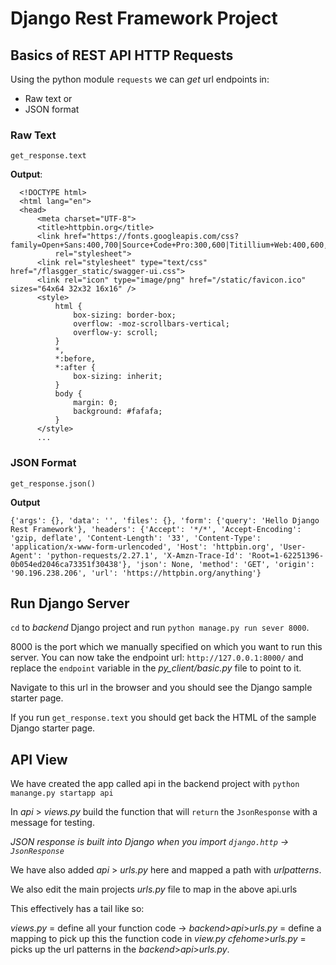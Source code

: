 # Django Rest Framework Project

## Basics of REST API HTTP Requests

Using the python module `requests` we can *get* url endpoints in:
- Raw text or
- JSON format

### Raw Text
`get_response.text`

**Output**:

```
  <!DOCTYPE html>
  <html lang="en">
  <head>
      <meta charset="UTF-8">
      <title>httpbin.org</title>
      <link href="https://fonts.googleapis.com/css?family=Open+Sans:400,700|Source+Code+Pro:300,600|Titillium+Web:400,600,700"
          rel="stylesheet">
      <link rel="stylesheet" type="text/css" href="/flasgger_static/swagger-ui.css">
      <link rel="icon" type="image/png" href="/static/favicon.ico" sizes="64x64 32x32 16x16" />
      <style>
          html {
              box-sizing: border-box;
              overflow: -moz-scrollbars-vertical;
              overflow-y: scroll;
          }
          *,
          *:before,
          *:after {
              box-sizing: inherit;
          }
          body {
              margin: 0;
              background: #fafafa;
          }
      </style>
      ...
```

### JSON Format
`get_response.json()`

**Output**
```
{'args': {}, 'data': '', 'files': {}, 'form': {'query': 'Hello Django Rest Framework'}, 'headers': {'Accept': '*/*', 'Accept-Encoding': 'gzip, deflate', 'Content-Length': '33', 'Content-Type': 'application/x-www-form-urlencoded', 'Host': 'httpbin.org', 'User-Agent': 'python-requests/2.27.1', 'X-Amzn-Trace-Id': 'Root=1-62251396-0b054ed2046ca73351f30438'}, 'json': None, 'method': 'GET', 'origin': '90.196.238.206', 'url': 'https://httpbin.org/anything'}
```

## Run Django Server
`cd` to *backend* Django project and run `python manage.py run sever 8000`.

8000 is the port which we manually specified on which you want to run this server.
You can now take the endpoint url: `http://127.0.0.1:8000/` and replace the `endpoint` variable in the *py_client/basic.py* file to point to it.

Navigate to this url in the browser and you should see the Django sample starter page.

If you run `get_response.text` you should get back the HTML of the sample Django starter page.

## API View
We have created the app called api in the backend project with `python manange.py startapp api`

In *api* > *views.py* build the function that will `return` the `JsonResponse` with a message for testing.

*JSON response is built into Django when you import `django.http` -> `JsonResponse`*

We have also added *api* > *urls.py* here and mapped a path with *urlpatterns*.

We also edit the main projects *urls.py* file to map in the above api.urls

This effectively has a tail like so:

*views.py* = define all your function code ->
*backend*>*api*>*urls.py* = define a mapping to pick up this the function code in *view.py*
*cfehome*>*urls.py* = picks up the url patterns in the *backend*>*api*>*urls.py*.